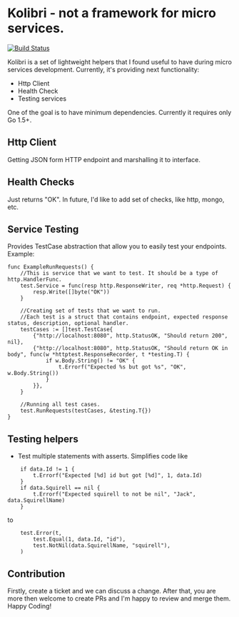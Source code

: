 # Kolibri - not a framework for micro services.

[![Build Status](https://travis-ci.org/dooman87/kolibri.svg?branch=master)](https://travis-ci.org/dooman87/kolibri)

Kolibri is a set of lightweight helpers that I found useful to have 
during micro services development. Currently, it's providing next 
functionality:

* Http Client
* Health Check
* Testing services

One of the goal is to have minimum dependencies. Currently it requires
only Go 1.5+.

## Http Client

Getting JSON form HTTP endpoint and marshalling it to interface. 

## Health Checks

Just returns "OK". In future, I'd like to add set of checks, like 
http, mongo, etc.

## Service Testing

Provides TestCase abstraction that allow you to easily test your 
endpoints. Example:

```
func ExampleRunRequests() {
	//This is service that we want to test. It should be a type of http.HandlerFunc.
	test.Service = func(resp http.ResponseWriter, req *http.Request) {
		resp.Write([]byte("OK"))
	}

	//Creating set of tests that we want to run.
	//Each test is a struct that contains endpoint, expected response status, description, optional handler.
	testCases := []test.TestCase{
		{"http://localhost:8080", http.StatusOK, "Should return 200", nil},
		{"http://localhost:8080", http.StatusOK, "Should return OK in body", func(w *httptest.ResponseRecorder, t *testing.T) {
			if w.Body.String() != "OK" {
				t.Errorf("Expected %s but got %s", "OK", w.Body.String())
			}
		}},
	}

	//Running all test cases.
	test.RunRequests(testCases, &testing.T{})
}
```

## Testing helpers

* Test multiple statements with asserts. Simplifies code like

```
    if data.Id != 1 {
        t.Errorf("Expected [%d] id but got [%d]", 1, data.Id)
    }
    if data.Squirell == nil {
        t.Errorf("Expected squirell to not be nil", "Jack", data.SquirellName)
    }
```

to

```
	test.Error(t,
		test.Equal(1, data.Id, "id"),
		test.NotNil(data.SquirellName, "squirell"),
	)
```

## Contribution

Firstly, create a ticket and we can discuss a change. After that, 
you are more then welcome to create PRs and I'm happy to review and 
merge them. Happy Coding! 